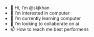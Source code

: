 - 👋 Hi, I’m @skjkhan
- 👀 I’m interested in computer
- 🌱 I’m currently learning computer 
- 💞️ I’m looking to collaborate on ai
- 📫 How to reach me best performens

<!---
skjkhan/skjkhan is a ✨ special ✨ repository because its `README.md` (this file) appears on your GitHub profile.
You can click the Preview link to take a look at your changes.
--->
